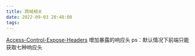 ```yaml
---
title: 跨域相关
date: 2022-09-03 20:48:08
tags:
---
```

[Access-Control-Expose-Headers](https://developer.mozilla.org/zh-CN/docs/Web/HTTP/Headers/Access-Control-Expose-Headers)
增加暴露的响应头
ps：默认情况下前端只能获取七种响应头



